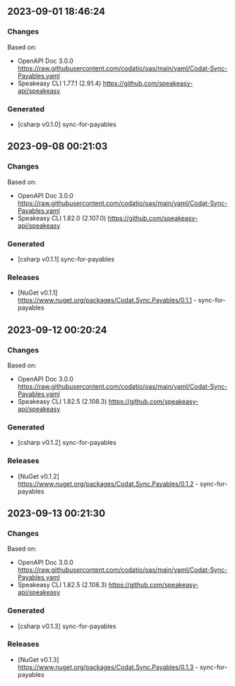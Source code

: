 

## 2023-09-01 18:46:24
### Changes
Based on:
- OpenAPI Doc 3.0.0 https://raw.githubusercontent.com/codatio/oas/main/yaml/Codat-Sync-Payables.yaml
- Speakeasy CLI 1.77.1 (2.91.4) https://github.com/speakeasy-api/speakeasy
### Generated
- [csharp v0.1.0] sync-for-payables

## 2023-09-08 00:21:03
### Changes
Based on:
- OpenAPI Doc 3.0.0 https://raw.githubusercontent.com/codatio/oas/main/yaml/Codat-Sync-Payables.yaml
- Speakeasy CLI 1.82.0 (2.107.0) https://github.com/speakeasy-api/speakeasy
### Generated
- [csharp v0.1.1] sync-for-payables
### Releases
- [NuGet v0.1.1] https://www.nuget.org/packages/Codat.Sync.Payables/0.1.1 - sync-for-payables

## 2023-09-12 00:20:24
### Changes
Based on:
- OpenAPI Doc 3.0.0 https://raw.githubusercontent.com/codatio/oas/main/yaml/Codat-Sync-Payables.yaml
- Speakeasy CLI 1.82.5 (2.108.3) https://github.com/speakeasy-api/speakeasy
### Generated
- [csharp v0.1.2] sync-for-payables
### Releases
- [NuGet v0.1.2] https://www.nuget.org/packages/Codat.Sync.Payables/0.1.2 - sync-for-payables

## 2023-09-13 00:21:30
### Changes
Based on:
- OpenAPI Doc 3.0.0 https://raw.githubusercontent.com/codatio/oas/main/yaml/Codat-Sync-Payables.yaml
- Speakeasy CLI 1.82.5 (2.108.3) https://github.com/speakeasy-api/speakeasy
### Generated
- [csharp v0.1.3] sync-for-payables
### Releases
- [NuGet v0.1.3] https://www.nuget.org/packages/Codat.Sync.Payables/0.1.3 - sync-for-payables